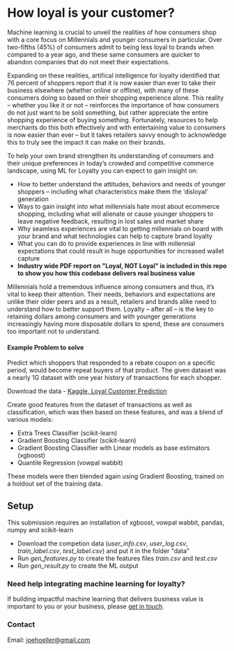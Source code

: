 # How loyal is your customer?
Machine learning is crucial to unveil the realities of how consumers shop with a core focus on Millennials and younger consumers in particular. Over two-fifths (45%) of consumers admit to being less loyal to brands when compared to a year ago, and these same consumers are quicker to abandon companies that do not meet their expectations.

Expanding on these realities, artifical intelligence for loyalty identified that 76 percent of shoppers report that it is now easier than ever to take their business elsewhere (whether online or offline), with many of these consumers doing so based on their shopping experience alone. This reality – whether you like it or not – reinforces the importance of how consumers do not just want to be sold something, but rather appreciate the entire shopping experience of buying something. Fortunately, resources to help merchants do this both effectively and with entertaining value to consumers is now easier than ever – but it takes retailers savvy enough to acknowledge this to truly see the impact it can make on their brands.

To help your own brand strengthen its understanding of consumers and their unique preferences in today’s crowded and competitive commerce landscape, using ML for Loyalty you can expect to gain insight on:

* How to better understand the attitudes, behaviors and needs of younger shoppers – including what characteristics make them the ‘disloyal’ generation
* Ways to gain insight into what millennials hate most about ecommerce shopping, including what will alienate or cause younger shoppers to leave negative feedback, resulting in lost sales and market share
* Why seamless experiences are vital to getting millennials on board with your brand and what technologies can help to capture brand loyalty
* What you can do to provide experiences in line with millennial expectations that could result in huge opportunities for increased wallet capture
* <strong>Industry wide PDF report on "Loyal, NOT Loyal" is included in this repo to show you how this codebase delivers real business value</strong>
 
Millennials hold a tremendous influence among consumers and thus, it’s vital to keep their attention. Their needs, behaviors and expectations are unlike their older peers and as a result, retailers and brands alike need to understand how to better support them. Loyalty – after all – is the key to retaining dollars among consumers and with younger generations increasingly having more disposable dollars to spend, these are consumers too important not to understand.

#### Example Problem to solve
Predict which shoppers that responded to a rebate coupon on a specific period, would become repeat buyers of that product. The given dataset was a nearly 1G dataset with one year history of transactions for each shopper.

Download the data - [Kaggle, Loyal Customer Prediction](https://inclass.kaggle.com/c/loyal-customer-prediction) 

Create good features from the dataset of transactions as well as classification, which was then based on these features, and was a blend of various models:
* Extra Trees Classifier (scikit-learn)
* Gradient Boosting Classifier (scikit-learn)
* Gradient Boosting Classifier with Linear models as base estimators (xgboost)
* Quantile Regression (vowpal wabbit)

These models were then blended again using Gradient Boosting, trained on a holdout set of the training data.

## Setup

This submission requires an installation of xgboost, vowpal wabbit, pandas, numpy and scikit-learn

* Download the competion data (*user_info.csv*, *user_log.csv*, *train_label.csv*, *test_label.csv*) and put it in the folder "data"
* Run *gen_features.py* to create the features files *train.csv* and *test.csv*
* Run *gen_result.py* to create the ML output

### Need help integrating machine learning for loyalty?
If building impactful machine learning that delivers business value is important to you or your business, please [get in touch](https://www.linkedin.com/in/computer-vision-engineer/).

### Contact

Email: joehoeller@gmail.com
